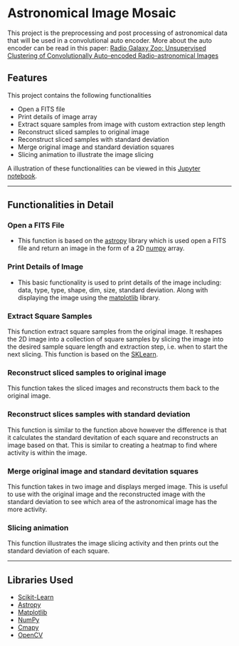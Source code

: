 # Astronomical Image Mosaic
This project is the preprocessing and post processing of astronomical data that will be used in a convolutional auto encoder. More about the auto encoder can be read in this paper: [Radio Galaxy Zoo: Unsupervised Clustering of Convolutionally Auto-encoded Radio-astronomical Images](https://iopscience.iop.org/article/10.1088/1538-3873/ab213d)

## Features
This project contains the following functionalities
* Open a FITS file
* Print details of image array
* Extract square samples from image with custom extraction step length
* Reconstruct sliced samples to original image
* Reconstruct sliced samples with standard deviation
* Merge original image and standard deviation squares
* Slicing animation to illustrate the image slicing

A illustration of these functionalities can be viewed in this [Jupyter notebook](https://github.com/mifrahm/Astronomical-Image-Mosaic/blob/master/Example.ipynb).

-------

## Functionalities in Detail

### Open a FITS File
* This function is based on the [astropy](https://www.astropy.org) library which is used open a FITS file and return an image in the form of a 2D [numpy](https://numpy.org) array.

### Print Details of Image
* This basic functionality is used to print details of the image including: data, type, type, shape, dim, size, standard deviation. Along with displaying the image using the [matplotlib](https://matplotlib.org) library.

### Extract Square Samples
This function extract square samples from the original image. It reshapes the 2D image into a collection of square samples by slicing the image into the desired sample square length and extraction step, i.e. when to start the next slicing. This function is based on the [SKLearn](https://scikit-learn.org/). 

### Reconstruct sliced samples to original image
This function takes the sliced images and reconstructs them back to the original image.

### Reconstruct slices samples with standard deviation
This function is similar to the function above however the difference is that it calculates the standard devitation of each square and reconstructs an image based on that. This is similar to creating a heatmap to find where activity is within the image.

### Merge original image and standard devitation squares
This function takes in two image and displays merged image. This is useful to use with the original image and the reconstructed image with the standard deviation to see which area of the astronomical image has the more activity.

### Slicing animation
This function illustrates the image slicing activity and then prints out the standard deviation of each square.

-------

## Libraries Used

* [Scikit-Learn](https://scikit-learn.org/stable/)
* [Astropy](https://www.astropy.org/)
* [Matplotlib](https://matplotlib.org/)
* [NumPy](https://numpy.org/)
* [Cmapy](https://pypi.org/project/cmapy/)
* [OpenCV](https://opencv.org/)

